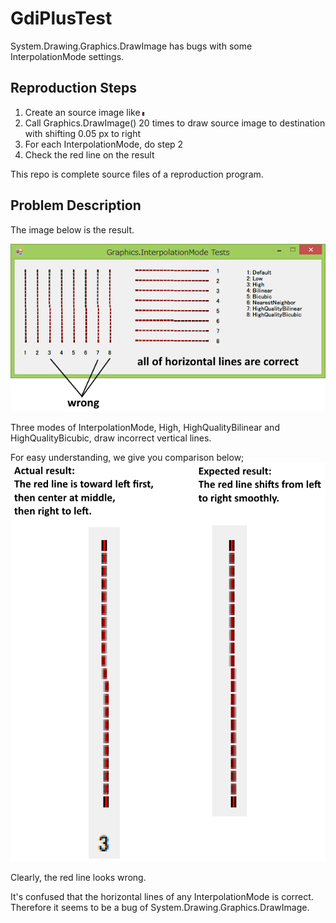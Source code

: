 # GdiPlusTest

System.Drawing.Graphics.DrawImage has bugs with some InterpolationMode settings.

## Reproduction Steps

  1. Create an source image like ![src img](https://github.com/akiotakahashi/GdiPlusTest/raw/master/doc/fig-0.png)
  2. Call Graphics.DrawImage() 20 times to draw source image to destination with shifting 0.05 px to right
  3. For each InterpolationMode, do step 2
  4. Check the red line on the result

This repo is complete source files of a reproduction program.

## Problem Description

The image below is the result.

![Buggy DrawImage Results](https://github.com/akiotakahashi/GdiPlusTest/raw/master/doc/fig-1.png)

Three modes of InterpolationMode, High, HighQualityBilinear and HighQualityBicubic, draw incorrect vertical lines.

For easy understanding, we give you comparison below;
![Actual and Expected Result](https://github.com/akiotakahashi/GdiPlusTest/raw/master/doc/fig-2.png)

Clearly, the red line looks wrong.


It's confused that the horizontal lines of any InterpolationMode is correct.
Therefore it seems to be a bug of System.Drawing.Graphics.DrawImage.
